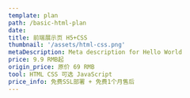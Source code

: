 ```yaml
---
template: plan
path: /basic-html-plan
date: 
title: 前端展示页 H5+CSS
thumbnail: '/assets/html-css.png'
metaDescription: Meta description for Hello World
price: 9.9 RMB起
origin_price: 原价 69 RMB
tool: HTML CSS 可选 JavaScript
price_info: 免费SSL部署 + 免费1个月售后
---
```

